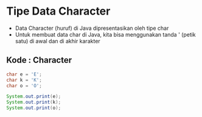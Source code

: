# Tipe Data Character

- Data Character (huruf) di Java dipresentasikan oleh tipe char
- Untuk membuat data char di Java, kita bisa menggunakan tanda ' (petik satu) di awal dan di akhir karakter

## Kode : Character
```java
char e = 'E';
char k = 'K';
char o = 'O';

System.out.print(e);
System.out.print(k);
System.out.print(o);
```